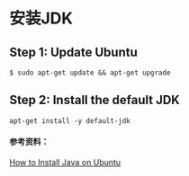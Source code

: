 # 安装JDK

## Step 1: Update Ubuntu
```
$ sudo apt-get update && apt-get upgrade
```

## Step 2: Install the default JDK
```
apt-get install -y default-jdk
```


#### 参考资料：
[How to Install Java on Ubuntu](https://thishosting.rocks/install-java-ubuntu/)
